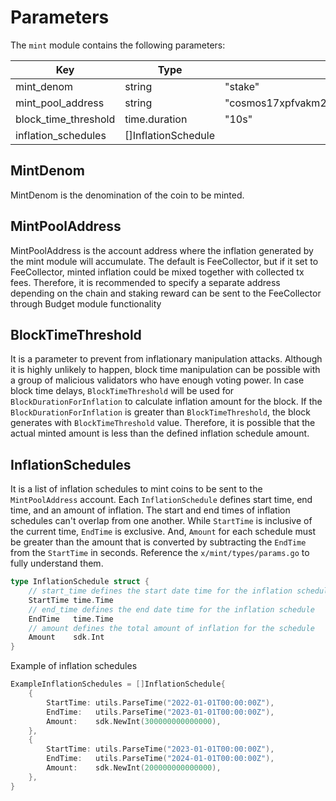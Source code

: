 <!--
order: 4
-->

# Parameters

The `mint` module contains the following parameters:

| Key                  | Type                | Example                                         |
|----------------------|---------------------|-------------------------------------------------|
| mint_denom           | string              | "stake"                                         |
| mint_pool_address    | string              | "cosmos17xpfvakm2amg962yls6f84z3kell8c5lserqta" |
| block_time_threshold | time.duration       | "10s"                                           |
| inflation_schedules  | []InflationSchedule |                                                 |

## MintDenom

MintDenom is the denomination of the coin to be minted.

## MintPoolAddress

MintPoolAddress is the account address where the inflation generated by the mint module will accumulate. The default is FeeCollector, but if it set to FeeCollector, minted inflation could be mixed together with collected tx fees. Therefore, it is recommended to specify a separate address depending on the chain and staking reward can be sent to the FeeCollector through Budget module functionality

## BlockTimeThreshold

It is a parameter to prevent from inflationary manipulation attacks. Although it is highly unlikely to happen, block time manipulation can be possible with a group of malicious validators who have enough voting power. In case block time delays, `BlockTimeThreshold` will be used for `BlockDurationForInflation` to calculate inflation amount for the block. If the `BlockDurationForInflation` is greater than `BlockTimeThreshold`, the block generates with `BlockTimeThreshold` value. Therefore, it is possible that the actual minted amount is less than the defined inflation schedule amount.

## InflationSchedules

It is a list of inflation schedules to mint coins to be sent to the `MintPoolAddress` account. Each `InflationSchedule` defines start time, end time, and an amount of inflation. The start and end times of inflation schedules can't overlap from one another. While `StartTime` is inclusive of the current time, `EndTime` is exclusive. And, `Amount` for each schedule must be greater than the amount that is converted by subtracting the `EndTime` from the `StartTime` in seconds. Reference the `x/mint/types/params.go` to fully understand them.

```go
type InflationSchedule struct {
	// start_time defines the start date time for the inflation schedule
    StartTime time.Time
	// end_time defines the end date time for the inflation schedule
    EndTime   time.Time
	// amount defines the total amount of inflation for the schedule
    Amount    sdk.Int
}
```

Example of inflation schedules

```go
ExampleInflationSchedules = []InflationSchedule{
    {
        StartTime: utils.ParseTime("2022-01-01T00:00:00Z"),
        EndTime:   utils.ParseTime("2023-01-01T00:00:00Z"),
        Amount:    sdk.NewInt(300000000000000),
    },
    {
        StartTime: utils.ParseTime("2023-01-01T00:00:00Z"),
        EndTime:   utils.ParseTime("2024-01-01T00:00:00Z"),
        Amount:    sdk.NewInt(200000000000000),
    },
}
```
